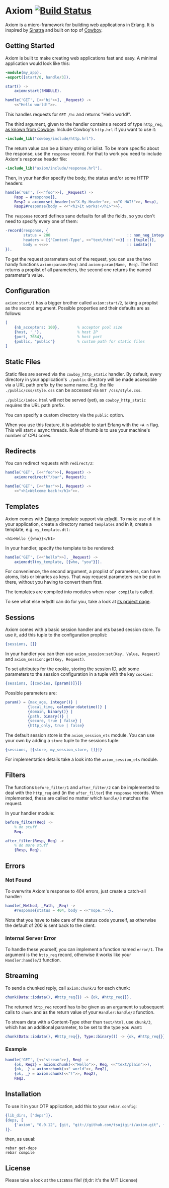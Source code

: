 # Axiom [![Build Status](https://secure.travis-ci.org/tsujigiri/axiom.png?branch=master)](http://travis-ci.org/tsujigiri/axiom)

Axiom is a micro-framework for building web applications in Erlang.
It is inspired by [Sinatra](http://sinatrarb.com) and built on top of
[Cowboy](https://github.com/extend/cowboy).

## Getting Started

Axiom is built to make creating web applications fast and easy.
A minimal application would look like this:

```erlang
-module(my_app).
-export([start/0, handle/3]).

start() ->
	axiom:start(?MODULE).

handle('GET', [<<"hi">>], _Request) ->
	<<"Hello world!">>.

```

This handles requests for `GET /hi` and returns "Hello world!".

The third argument, given to the handler contains a record of type
`http_req`, [as known from Cowboy](https://github.com/extend/cowboy/blob/0c2e2224e372f01e6cf51a8e12d4856edb4cb8ac/include/http.hrl#L16).
Include Cowboy's `http.hrl` if you want to use it:

```erlang
-include_lib("cowboy/include/http.hrl").
```

The return value can be a binary string or iolist. To be more specific
about the response, use the `response` record. For that to work you
need to include Axiom's response header file:

```erlang
-include_lib("axiom/include/response.hrl").
```

Then, in your handler specify the body, the status and/or some HTTP
headers:

```erlang
handle('GET', [<<"foo">>], _Request) ->
	Resp = #response{},
	Resp2 = axiom:set_header(<<"X-My-Header">>, <<"O HAI!">>, Resp),
	Resp2#response{body = <<"<h1>It works!</h1>">>}.
```

The `response` record defines sane defaults for all the fields, so you
don't need to specify every one of them:

```erlang
-record(response, {
		status = 200                                  :: non_neg_integer(),
		headers = [{'Content-Type', <<"text/html">>}] :: [tuple()],
		body = <<>>                                   :: iodata()
}).
```

To get the request parameters out of the request, you can use the two
handy functions `axiom:params(Req)` and `axiom:param(Name, Req)`.
The first returns a proplist of all parameters, the second one returns
the named parameter's value.


## Configuration

`axiom:start/1` has a bigger brother called `axiom:start/2`, taking a
proplist as the second argument. Possible properties and their defaults
are as follows:

```erlang
[
	{nb_acceptors: 100},		% acceptor pool size
	{host, '_'},				% host IP
	{port, 7654},				% host port
	{public, "public"}			% custom path for static files
]
```


## Static Files

Static files are served via the `cowboy_http_static` handler. By
default, every directory in your application's `./public` directory
will be made accessible via a URL path prefix by the same name. E.g. the
file `./public/css/style.css` can be accessed via `GET /css/style.css`.

`./public/index.html` will not be served (yet), as `cowboy_http_static`
requires the URL path prefix.

You can specify a custom directory via the `public` option.

When you use this feature, it is advisable to start Erlang with the
`+A n` flag. This will start `n` async threads.
Rule of thumb is to use your machine's number of CPU cores.


## Redirects

You can redirect requests with `redirect/2`:

```erlang
handle('GET', [<<"foo">>], Request) ->
	axiom:redirect("/bar", Request);

handle('GET', [<<"bar">>], Request) ->
	<<"<h1>Welcome back!</h1>">>.
```

## Templates

Axiom comes with [Django](https://github.com/django/django) template
support via [erlydtl](https://github.com/evanmiller/erlydtl). To make
use of it in your application, create a directory named `templates` and
in it, create a template, e.g. `my_template.dtl`:

```dtl
<h1>Hello {{who}}</h1>
```

In your handler, specify the template to be rendered:

```erlang
handle('GET', [<<"hello">>], _Request) ->
	axiom:dtl(my_template, [{who, "you"}]).
```

For convenience, the second argument, a proplist of parameters, can have
atoms, lists or binaries as keys. That way request parameters can be put
in there, without you having to convert them first.

The templates are compiled into modules when `rebar compile` is
called.

To see what else erlydtl can do for you, take a look at
[its project page](https://code.google.com/p/erlydtl/).

## Sessions

Axiom comes with a basic session handler and ets based session store. To
use it, add this tuple to the configuration proplist:

```erlang
{sessions, []}
```

In your handler you can then use
`axiom_session:set(Key, Value, Request)` and
`axiom_session:get(Key, Request)`.

To set attributes for the cookie, storing the session ID, add some
parameters to the session configuration in a tuple with the key
`cookies`:

```erlang
{sessions, [{cookies, [param()]}]}
```

Possible parameters are:

```erlang
param() = {max_age, integer()} |
		  {local_time, calendar:datetime()} |
		  {domain, binary()} |
		  {path, binary()} |
		  {secure, true | false} |
		  {http_only, true | false}
```

The default session store is the `axiom_session_ets` module. You can use
your own by adding a `store` tuple to the sessions tuple:

```erlang
{sessions, [{store, my_session_store, []}]}
```

For implementation details take a look into the `axiom_session_ets`
module.

## Filters

The functions `before_filter/1` and `after_filter/2` can be implemented
to deal with the `http_req` and (in the `after_filter`) the `response`
records. When implemented, these are called no matter which `handle/3`
matches the request.

In your handler module:

```erlang
before_filter(Req) ->
	% do stuff
	Req.

after_filter(Resp, Req) ->
	% do more stuff
	{Resp, Req}.
```

## Errors

### Not Found

To overwrite Axiom's response to 404 errors, just create a catch-all
handler:

```erlang
handle(_Method, _Path, _Req) ->
	#response{status = 404, body = <<"nope.">>}.
```

Note that you have to take care of the status code yourself, as
otherwise the default of 200 is sent back to the client.

### Internal Server Error

To handle these yourself, you can implement a function named `error/1`.
The argument is the `http_req` record, otherwise it works like your
`Handler:handle/3` function.

## Streaming

To send a chunked reply, call `axiom:chunk/2` for each chunk:

```erlang
chunk(Data::iodata(), #http_req{}) -> {ok, #http_req{}}.
```

The returned `http_req` record has to be given as an argument to
subsequent calls to `chunk` and as the return value of your
`Handler:handle/3` function.

To stream data with a Content-Type other than `text/html`, use
`chunk/3`, which has an additional parameter, to be set to the type you
want:

```erlang
chunk(Data::iodata(), #http_req{}, Type::binary()) -> {ok, #http_req{}}.
```

### Example

```erlang
handle('GET', [<<"stream">>], Req) ->
	{ok, Req2} = axiom:chunk(<<"Hello">>, Req, <<"text/plain">>),
	{ok, _} = axiom:chunk(<<" world">>, Req2),
	{ok, _} = axiom:chunk(<<"!">>, Req2),
	Req2.
```

## Installation

To use it in your OTP application, add this to your `rebar.config`:

```erlang
{lib_dirs, ["deps"]}.
{deps, [
	{'axiom', "0.0.12", {git, "git://github.com/tsujigiri/axiom.git", {tag, "v0.0.12"}}}
]}.
```

then, as usual:

```
rebar get-deps
rebar compile
```

## License

Please take a look at the `LICENSE` file! (tl;dr: it's the MIT License)
